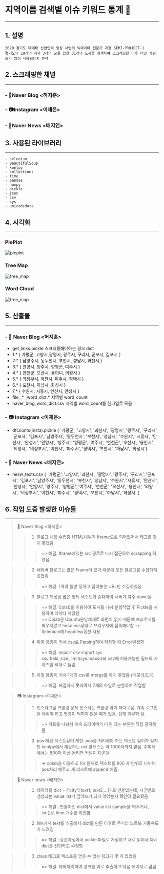 지역이름 검색별 이슈 키워드 통계 :city_sunrise:
========================== 
---
## 1. 설명

```
2020 경기도 데이터 산업인력 양성 사업의 빅데이터 전문가 과정 SEMI-PROJECT-1
경기도의 28개의 시와 3개의 군을 합친 31개의 도시를 검색하여 스크래핑한 이후 어떤 키워드가 많이 사용되는지 분석
```

## 2. 스크래핑한 채널

---
### - :green_book:Naver Blog    <허지훈> 

### - :camera:Instagram      <이채은> 

### - :newspaper:Naver News   <배지연>



## 3. 사용된 라이브러리

---

```
- selenium
- BeautifulSoup 
- konlpy
- collections
- time
- pandas
- numpy
- pickle
- json
- csv
- sys
- unicodedata
```



## 4. 시각화 

---
### PiePlot
![pieplot](img/pieplot.png)


### Tree Map
![tree_map](img/tree_map.png)



### Word Cloud

![tree_map](img/word_cloud.png)

## 5. 산출물

---
### - :green_book: Naver Blog    <허지훈> 
- get_links.pickle 스크래핑해야하는 링크 dict
- 1.* { 가평군, 고양시,광명시, 광주시, 구리시, 군포시, 김포시 }
- 2.* { 남양주시, 동두천시, 부천시, 성남시, 과천시 }
- 3.* { 안양시, 양주시, 양평군, 여주시 }
- 4.* { 연천군, 오산시, 용이니, 의왕시 }
- 5.* { 의정부시, 이천시, 파주시, 평택시 }
- 6.* { 포천시, 하남시, 화성시 }
- 7.* { 수원시, 시흥시, 안산시, 안성시 }
- file_ * _word_dict.* 지역별 word_count
- naver_blog_word_dict.csv  지역별 word_count를 한파일로 모음

### - :camera: Instagram      <이채은> 

- dfcounts(insta).pickle {  '가평군',  '고양시',  '과천시', '광명시',   '광주시',  '구리시',  '군포시', '김포시',  '남양주시', '동두천시', '부천시', '성남시',  '수원시',  '시흥시',  '안산시', '안성시',  '안양시',  '양주시',  '양평군', '여주시',  '연천군',  '오산시',  '용인시', '의왕시',  '의정부시', '이천시',  '파주시', '평택시',  '포천시',  '하남시',  '화성시'}

### - :newspaper: Naver News   <배지연>

- nesw_texts.csv {  '가평군',  '고양시',  '과천시', '광명시',   '광주시',  '구리시',  '군포시', '김포시',  '남양주시', '동두천시', '부천시', '성남시',  '수원시',  '시흥시',  '안산시', '안성시',  '안양시',  '양주시',  '양평군', '여주시',  '연천군',  '오산시',  '용인시', '의왕시',  '의정부시', '이천시',  '파주시', '평택시',  '포천시',  '하남시',  '화성시' }



## 6. 작업 도중 발생한 이슈들

---
>:green_book: Naver Blog    <허지훈> 
>>1. 블로그 내용 수집중 HTML내부가 Iframe으로 되어있어서 태그를 찾지 못했음
>>>=> 해결: Iframe에있는 src 경로로 다시 접근하여 scrapping 하였음   

>>2. 네이버 블로그는 많은 Frame이 있기 때문에 모든 블로그를 수집하지 못했음
>>>=> 해결: 1개의 틀만 정하고 잡아놓은 URL만 수집하였음 

>>3. 블로그 특성상 많은 양의 텍스트가 존재하여 서버가 자주 down됨
>>>=> 해결: Colab을 이용하여 도시를 나눠 분할작업 후 Pickle을 사용하여 데이터 저장함  
>>>=> Colab은 Ubuntu운영체제로 화면이 없기 때문에 브라우저를 띄우지않고 headless상태로 브라우저에 접속해야함 -> Selenium에 headless옵션 사용

>>4. 파일 용량이 커서 csv로 Parsing하여 저장할 때 Error발생함
>>>=> 해결: import csv      import sys          csv.field_size_limit(sys.maxsize) csv에 허용가능한 필드의 사이즈를 최대로 늘림

>>5. 파일 용량이 커서 1개의 csv로 merge를 하지 못했음 (메모리초과)
>>>=> 해결: 해결하지 못하여서 7개의 파일로 분할하여 작업함



>  :camera: Instagram      <이채은>
>
> > 1. 인스타그램 크롤링 문제
> >    인스타는 크롤링 하기 까다로움. 계속 로그인을 해줘야 하고 명령이 먹히지 않을 때가 있음. 쉽게 과부화 됨.
> >
> > > => 파트를 나눠서 계속 드라이버가 다운 되는 부분은 직접 클릭해줌

> > 2. pos 테깅 텍스트길이 제한.
> >    pos를 처리해야 하는 텍스트 길이가 길지만 konlpy에서 제공하는 okt 클래스는 약 1000자까지 받음. 주피터에서는 800자 이상 돌리면 커널이 다운됨
> >
> > > =>   colab을 이용하고 for 문으로 텍스트를 800 자 단위로 나누어 pos처리 해주고 새 리스트에 append 해줌.



>:newspaper: Naver news      <배지연>
>
>>1. 데이터를 dict = {'city':[text1, text2,...]} 로 만들었는데, 시군별로  생성되는 value list가 덮어쓰기 되지 않았는지 확인이 필요했음
>>
>>>=> 해결 : 만들어진 dict에서 value list sample을 띄우거나, len[]로 item 개수를 확인함   

>>2. link에서 text를 추출해서 dict를 만든 이후로 주피터 노트북 가동속도가 느려짐
>>
>>>=> 해결 : 중간과정에서 pickle 파일로 저장하고 새로 읽어서 다시 dict를 선언하고 수정함 

>>3. class 태그로 텍스트를 얻을 수 없는 링크가 몇 개 있었음
>>
>>>=> 해결: 예외처리하여 링크를 따로 추출하고 다음 페이지로 넘김